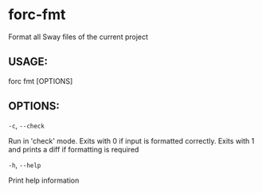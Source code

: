 
# forc-fmt
Format all Sway files of the current project


## USAGE:
forc fmt [OPTIONS]


## OPTIONS:

`-c`, `--check` 

Run in 'check' mode. Exits with 0 if input is formatted correctly. Exits with 1
and prints a diff if formatting is required

`-h`, `--help` 

Print help information
